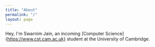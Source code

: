 ```yaml
---
title: "About"
permalink: "/"
layout: page
---
```


Hey, I'm Swarnim Jain, an incoming [Computer Science]{https://www.cst.cam.ac.uk} student at the University of Cambridge.
